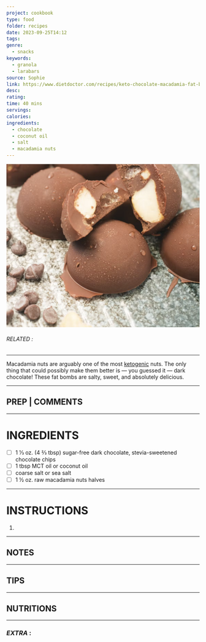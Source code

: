 ```yaml
---
project: cookbook
type: food
folder: recipes
date: 2023-09-25T14:12
tags: 
genre:
  - snacks
keywords:
  - granola
  - larabars
source: Sophie
link: https://www.dietdoctor.com/recipes/keto-chocolate-macadamia-fat-bombs
desc: 
rating: 
time: 40 mins
servings: 
calories: 
ingredients:
  - chocolate
  - coconut oil
  - salt
  - macadamia nuts
---
```


![IMAGE](image_349.png)

###### *RELATED* : 
---
Macadamia nuts are arguably one of the most [ketogenic](https://www.dietdoctor.com/low-carb/keto) nuts. The only thing that could possibly make them better is — you guessed it — dark chocolate! These fat bombs are salty, sweet, and absolutely delicious.

---
## PREP | COMMENTS



---
# INGREDIENTS

- [ ] 1 1⁄3 oz. (4 2⁄3 tbsp) sugar-free dark chocolate, stevia-sweetened chocolate chips
- [ ] 1 tbsp MCT oil or coconut oil
- [ ] coarse salt or sea salt
- [ ] 1 ½ oz. raw macadamia nuts halves

---
# INSTRUCTIONS

1. 

---
## NOTES



---
## TIPS



---
## NUTRITIONS



---
### *EXTRA* :



